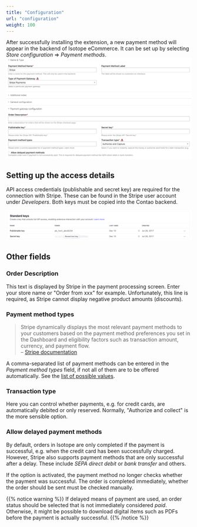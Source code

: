 ```yaml
---
title: "Configuration"
url: "configuration"
weight: 100
---
```


After successfully installing the extension, a new payment method will appear in the backend
of Isotope eCommerce. It can be set up by selecting _Store configuration_ => _Payment methods_.
![](backend.en.png)


## Setting up the access details

API access credentials (publishable and secret key) are required for the connection with Stripe.
These can be found in the Stripe user account under _Developers_. Both keys must be copied into the Contao backend.

![](keys.png)

## Other fields

### Order Description

This text is displayed by Stripe in the payment processing screen.
Enter your store name or "Order from xxx" for example. Unfortunately, this line
is required, as Stripe cannot display negative product amounts (discounts).


### Payment method types

> Stripe dynamically displays the most relevant payment methods to your customers based on the payment method 
> preferences you set in the Dashboard and eligibility factors such as transaction amount, currency, and payment flow.  
> – [Stripe documentation](https://docs.stripe.com/payments/payment-methods/integration-options#using-dynamic-payment-methods)

A comma-separated list of payment methods can be entered in the _Payment method types_ field,
if not all of them are to be offered automatically. 
See the [list of possible values](https://docs.stripe.com/api/payment_methods/object#payment_method_object-type).

### Transaction type

Here you can control whether payments, e.g. for credit cards, are automatically debited
or only reserved. Normally, "Authorize and collect" is the more sensible option.

### Allow delayed payment methods

By default, orders in Isotope are only completed if the payment is successful,
e.g. when the credit card has been successfully charged. However, Stripe also supports
payment methods that are only successful after a delay. These include _SEPA direct debit_
or _bank transfer_ and others.

If the option is activated, the payment method no longer checks whether the payment was successful.
The order is completed immediately, whether the order should be sent must be checked manually.


{{% notice warning %}}
If delayed means of payment are used, an order status should be selected that is not immediately considered _paid_.
Otherwise, it might be possible to download digital items such as PDFs
before the payment is actually successful.
{{% /notice %}}
